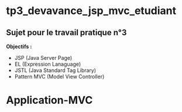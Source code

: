 # tp3_devavance_jsp_mvc_etudiant

## Sujet pour le travail pratique n°3

**Objectifs :**
  * JSP (Java Server Page)
  * EL (Expression Lanaguage)
  * JSTL (Java Standard Tag Library)
  * Pattern MVC (Model View Controller)
# Application-MVC
